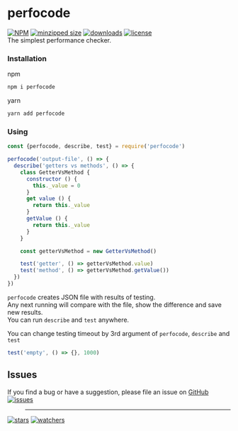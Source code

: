 # perfocode
[![NPM](https://img.shields.io/npm/v/perfocode.svg)](https://github.com/d8corp/perfocode/blob/master/CHANGELOG.md)
[![minzipped size](https://img.shields.io/bundlephobia/minzip/perfocode)](https://bundlephobia.com/result?p=perfocode)
[![downloads](https://img.shields.io/npm/dm/perfocode.svg)](https://www.npmjs.com/package/perfocode)
[![license](https://img.shields.io/npm/l/perfocode)](https://github.com/d8corp/perfocode/blob/master/LICENSE)  
The simplest performance checker.
### Installation
npm
```bash
npm i perfocode
```
yarn
```bash
yarn add perfocode
```
### Using
```javascript
const {perfocode, describe, test} = require('perfocode')

perfocode('output-file', () => {
  describe('getters vs methods', () => {
    class GetterVsMethod {
      constructor () {
        this._value = 0
      }
      get value () {
        return this._value
      }
      getValue () {
        return this._value
      }
    }

    const getterVsMethod = new GetterVsMethod()

    test('getter', () => getterVsMethod.value)
    test('method', () => getterVsMethod.getValue())
  })
})
```
`perfocode` creates JSON file with results of testing.  
Any next running will compare with the file, show the difference and save new results.  
You can run `describe` and `test` anywhere.

You can change testing timeout by 3rd argument of `perfocode`, `describe` and `test`
```javascript
test('empty', () => {}, 1000)
```
## Issues
If you find a bug or have a suggestion, please file an issue on [GitHub](https://github.com/d8corp/perfocode/issues)  
[![issues](https://img.shields.io/github/issues-raw/d8corp/perfocode)](https://github.com/d8corp/perfocode/issues)  
> ---
[![stars](https://img.shields.io/github/stars/d8corp/perfocode?style=social)](https://github.com/d8corp/perfocode/stargazers)
[![watchers](https://img.shields.io/github/watchers/d8corp/perfocode?style=social)](https://github.com/d8corp/perfocode/watchers)

